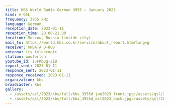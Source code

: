 ```yaml
---
title: KBS World Radio German 3955 — January 2023
kind: e-QSL
frequency: 3955 kHz
language: German
reception_date: 2023-01-11
reception_time: 20.00-21.00
location: Moscow, Russia (inside city)
mail_to: https://world.kbs.co.kr/service/about_report.htm?lang=g
receiver: XHDATA D-808
antenna: its telescopic
station: wooferton
youtube_id: sJFRb3g-Ji8
report_sent: 2023-01-11
responce_sent: 2023-01-11
responce_received: 2023-01-11
organization: kbs
broadcaster: kbs
gallery:
  - /assets/qsl/2023/kbs/full/kbs_3955d_jan2023_front.jpg:/assets/qsl/2023/kbs/small/kbs_3955d_jan2023_front.jpg
  - /assets/qsl/2023/kbs/full/kbs_3955d_oct2023_back.jpg:/assets/qsl/2023/kbs/small/kbs_3955d_jan2023_back.jpg
---
```

